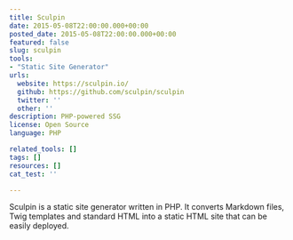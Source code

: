 ```yaml
---
title: Sculpin
date: 2015-05-08T22:00:00.000+00:00
posted_date: 2015-05-08T22:00:00.000+00:00
featured: false
slug: sculpin
tools:
- "Static Site Generator"
urls:
  website: https://sculpin.io/
  github: https://github.com/sculpin/sculpin
  twitter: ''
  other: ''
description: PHP-powered SSG
license: Open Source
language: PHP

related_tools: []
tags: []
resources: []
cat_test: ''

---
```

Sculpin is a static site generator written in PHP. It converts Markdown files, Twig templates and standard HTML into a static HTML site that can be easily deployed.